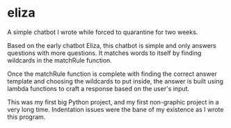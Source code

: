 # eliza
A simple chatbot I wrote while forced to quarantine for two weeks.

Based on the early chatbot Eliza, this chatbot is simple and only answers questions with more questions. It matches words to itself by finding wildcards in the matchRule function. 

Once the matchRule function is complete with finding the correct answer template and choosing the wildcards to put inside, the answer is built using lambda functions to craft a response based on the user's input.

This was my first big Python project, and my first non-graphic project in a very long time. Indentation issues were the bane of my existence as I wrote this program. 

